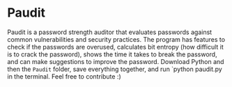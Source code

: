 # Paudit
Paudit is a password strength auditor that evaluates passwords against common vulnerabilities and security practices. The program has features to check if the passwords are overused, calculates bit entropy (how difficult it is to crack the password), shows the time it takes to break the password, and can make suggestions to improve the password.
Download Python and then the `Paudit` folder, save everything together, and run `python paudit.py in the terminal. Feel free to contribute :)
